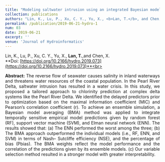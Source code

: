 ```yaml
---
title: "Modeling saltwater intrusion using an integrated Bayesian model averaging method in the Pearl River Delta"
collection: publications
authors: "Lin, K., Lu, P., Xu, C. Y., Yu, X., <b>Lan, T.</b>, and Chen, X."
permalink: /publication/2019-06-21-hydro-1
num: 03
date: 2019-06-21
excerpt: ''
venue: 'Journal of Hydroinformatics'
---
```

Lin, K., Lu, P., Xu, C. Y., Yu, X., **Lan, T.**,and Chen, X.<br>
**Doi: [https://doi.org/10.2166/hydro.2019.073](https://doi.org/10.2166/hydro.2019.073)**<br>
 <p style="text-align:justify; text-justify:inter-ideograph;">
<b>Abstract:</b> The reverse flow of seawater causes salinity in inland waterways and threatens water resources of the coastal population. In the Pearl River Delta, saltwater intrusion has resulted in a water crisis. In this study, we proposed a tailored approach to chlorinity prediction at complex delta systems like the Pearl River Delta. We identified the delayed predictors prior to optimization based on the maximal information coefficient (MIC) and Pearson’s correlation coefficient (r). To achieve an ensemble simulation, a Bayesian model averaging (BMA) method was applied to integrate temporally sensitive empirical model predictions given by random forest (RF), support vector machine (SVM), and Elman neural network (ENN). The results showed that: (a) The ENN performed the worst among the three; (b) The BMA approach outperformed the individual models (i.e., RF, ENN, and SVM) in terms of Nash– Sutcliffe efficiency (NSE), and the percentage of bias (Pbias). The BMA weights reflect the model performance and the correlation of the predictions given by its ensemble models. (c) Our variable selection method resulted in a stronger model with greater interpretability. <br>